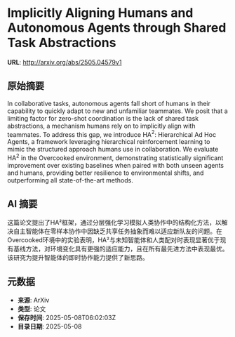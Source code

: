 # Implicitly Aligning Humans and Autonomous Agents through Shared Task Abstractions

**URL**: http://arxiv.org/abs/2505.04579v1

## 原始摘要

In collaborative tasks, autonomous agents fall short of humans in their
capability to quickly adapt to new and unfamiliar teammates. We posit that a
limiting factor for zero-shot coordination is the lack of shared task
abstractions, a mechanism humans rely on to implicitly align with teammates. To
address this gap, we introduce HA$^2$: Hierarchical Ad Hoc Agents, a framework
leveraging hierarchical reinforcement learning to mimic the structured approach
humans use in collaboration. We evaluate HA$^2$ in the Overcooked environment,
demonstrating statistically significant improvement over existing baselines
when paired with both unseen agents and humans, providing better resilience to
environmental shifts, and outperforming all state-of-the-art methods.


## AI 摘要

这篇论文提出了HA²框架，通过分层强化学习模拟人类协作中的结构化方法，以解决自主智能体在零样本协作中因缺乏共享任务抽象而难以适应新队友的问题。在Overcooked环境中的实验表明，HA²与未知智能体和人类配对时表现显著优于现有基线方法，对环境变化具有更强的适应能力，且在所有最先进方法中表现最优。该研究为提升智能体的即时协作能力提供了新思路。

## 元数据

- **来源**: ArXiv
- **类型**: 论文
- **保存时间**: 2025-05-08T06:02:03Z
- **目录日期**: 2025-05-08
